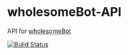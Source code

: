 # wholesomeBot-API

API for [wholesomeBot](https://github.com/Devansh3712/wholesomeBot)

[![Build Status](https://travis-ci.com/Devansh3712/wholesomeBot-API.svg?branch=main)](https://travis-ci.com/Devansh3712/wholesomeBot-API)
